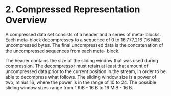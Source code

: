 # 2. Compressed Representation Overview

A compressed data set consists of a header and a series of meta- blocks.  Each meta-block decompresses to a sequence of 0 to 16,777,216 \(16 MiB\) uncompressed bytes.  The final uncompressed data is the concatenation of the uncompressed sequences from each meta- block.

The header contains the size of the sliding window that was used during compression.  The decompressor must retain at least that amount of uncompressed data prior to the current position in the stream, in order to be able to decompress what follows.  The sliding window size is a power of two, minus 16, where the power is in the range of 10 to 24.  The possible sliding window sizes range from 1 KiB - 16 B to 16 MiB - 16 B.




